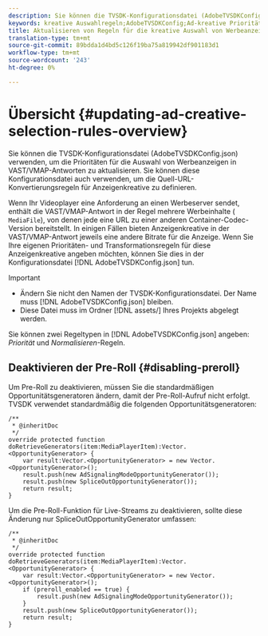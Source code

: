 ```yaml
---
description: Sie können die TVSDK-Konfigurationsdatei (AdobeTVSDKConfig.json) verwenden, um die Prioritäten für die Auswahl von Werbeanzeigen in VAST/VMAP-Antworten zu aktualisieren. Sie können diese Konfigurationsdatei auch verwenden, um die Quell-URL-Konvertierungsregeln für Anzeigenkreative zu definieren.
keywords: kreative Auswahlregeln;AdobeTVSDKConfig;Ad-kreative Prioritäten;Transformationsregeln
title: Aktualisieren von Regeln für die kreative Auswahl von Werbeanzeigen
translation-type: tm+mt
source-git-commit: 89bdda1d4bd5c126f19ba75a819942df901183d1
workflow-type: tm+mt
source-wordcount: '243'
ht-degree: 0%

---
```



# Übersicht {#updating-ad-creative-selection-rules-overview}

Sie können die TVSDK-Konfigurationsdatei (AdobeTVSDKConfig.json) verwenden, um die Prioritäten für die Auswahl von Werbeanzeigen in VAST/VMAP-Antworten zu aktualisieren. Sie können diese Konfigurationsdatei auch verwenden, um die Quell-URL-Konvertierungsregeln für Anzeigenkreative zu definieren.

Wenn Ihr Videoplayer eine Anforderung an einen Werbeserver sendet, enthält die VAST/VMAP-Antwort in der Regel mehrere Werbeinhalte ( `MediaFile`), von denen jede eine URL zu einer anderen Container-Codec-Version bereitstellt. In einigen Fällen bieten Anzeigenkreative in der VAST/VMAP-Antwort jeweils eine andere Bitrate für die Anzeige. Wenn Sie Ihre eigenen Prioritäten- und Transformationsregeln für diese Anzeigenkreative angeben möchten, können Sie dies in der Konfigurationsdatei [!DNL AdobeTVSDKConfig.json] tun.

>[!IMPORTANT]
>
>* Ändern Sie nicht den Namen der TVSDK-Konfigurationsdatei. Der Name muss [!DNL AdobeTVSDKConfig.json] bleiben.
>* Diese Datei muss im Ordner [!DNL assets/] Ihres Projekts abgelegt werden.

>



Sie können zwei Regeltypen in [!DNL AdobeTVSDKConfig.json] angeben: *Priorität* und *Normalisieren*-Regeln.

## Deaktivieren der Pre-Roll {#disabling-preroll}

Um Pre-Roll zu deaktivieren, müssen Sie die standardmäßigen Opportunitätsgeneratoren ändern, damit der Pre-Roll-Aufruf nicht erfolgt. TVSDK verwendet standardmäßig die folgenden Opportunitätsgeneratoren:

```
/** 
 * @inheritDoc 
 */ 
override protected function doRetrieveGenerators(item:MediaPlayerItem):Vector.<OpportunityGenerator> { 
    var result:Vector.<OpportunityGenerator> = new Vector.<OpportunityGenerator>(); 
    result.push(new AdSignalingModeOpportunityGenerator()); 
    result.push(new SpliceOutOpportunityGenerator()); 
    return result; 
} 
```

Um die Pre-Roll-Funktion für Live-Streams zu deaktivieren, sollte diese Änderung nur SpliceOutOpportunityGenerator umfassen:

```
/** 
 * @inheritDoc 
 */ 
override protected function doRetrieveGenerators(item:MediaPlayerItem):Vector.<OpportunityGenerator> { 
    var result:Vector.<OpportunityGenerator> = new Vector.<OpportunityGenerator>(); 
    if (preroll_enabled == true) { 
        result.push(new AdSignalingModeOpportunityGenerator()); 
    } 
    result.push(new SpliceOutOpportunityGenerator()); 
    return result; 
}
```


